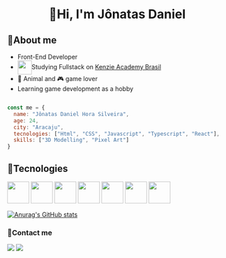 <h1 align="center">👋Hi, I'm Jônatas Daniel</h1>

<h2>👤About me</h2>
<ul>
  <li>Front-End Developer</li>
  <li><img width="32" align="center" src="https://res.cloudinary.com/crunchbase-production/image/upload/c_lpad,h_256,w_256,f_auto,q_auto:eco,dpr_1/v1507162903/qkpagi7sv8temclfcfjp.png"/>Studying Fullstack on <a href="https://www.linkedin.com/school/kenzieacademybr/">Kenzie Academy Brasil</a></li>
  <li>🐢 Animal and 🎮 game lover</li>
  <li>Learning game development as a hobby</li>
</ul>

```javascript 

const me = {
  name: "Jônatas Daniel Hora Silveira",
  age: 24,
  city: "Aracaju",
  tecnologies: ["Html", "CSS", "Javascript", "Typescript", "React"],
  skills: ["3D Modelling", "Pixel Art"]
}


```

<h2>🚀Tecnologies</h2>
<p>
  <img width="50" src="https://cdn.jsdelivr.net/gh/devicons/devicon/icons/html5/html5-original.svg"/>
  <img width="50" src="https://cdn.jsdelivr.net/gh/devicons/devicon/icons/css3/css3-original.svg"/>
  <img width="50" src="https://cdn.jsdelivr.net/gh/devicons/devicon/icons/javascript/javascript-original.svg"/>
  <img width="50" src="https://cdn.jsdelivr.net/gh/devicons/devicon/icons/react/react-original.svg"/>
  <img width="50" src="https://cdn.jsdelivr.net/gh/devicons/devicon/icons/typescript/typescript-original.svg"/>
  <img width="50" src="https://cdn.jsdelivr.net/gh/devicons/devicon/icons/visualstudio/visualstudio-plain.svg"/>
  <img width="50" src="https://cdn.jsdelivr.net/gh/devicons/devicon/icons/git/git-original.svg" />
</p>

[![Anurag's GitHub stats](https://github-readme-stats.vercel.app/api?username=jonatasdhs&theme=tokyonight)](https://github.com/jonatasdhs)

<h3>📱Contact me</h3>
<a href="https://www.linkedin.com/in/jonatas-daniel/"><img src="https://img.shields.io/badge/LinkedIn-0077B5?style=for-the-badge&logo=linkedin&logoColor=white"/></a>
<a href="mailto:jonatasilveira04@gmail.com"><img src="https://img.shields.io/badge/Gmail-D14836?style=for-the-badge&logo=gmail&logoColor=white"/></a>
          
<!---
jonatasdhs/jonatasdhs is a ✨ special ✨ repository because its `README.md` (this file) appears on your GitHub profile.
You can click the Preview link to take a look at your changes.
--->
